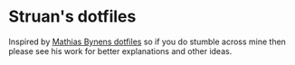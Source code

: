 # Struan's dotfiles

Inspired by [Mathias Bynens dotfiles](https://github.com/mathiasbynens/dotfiles/blob/master/README.md) so if you do stumble across mine then please see his work for better explanations and other ideas.

